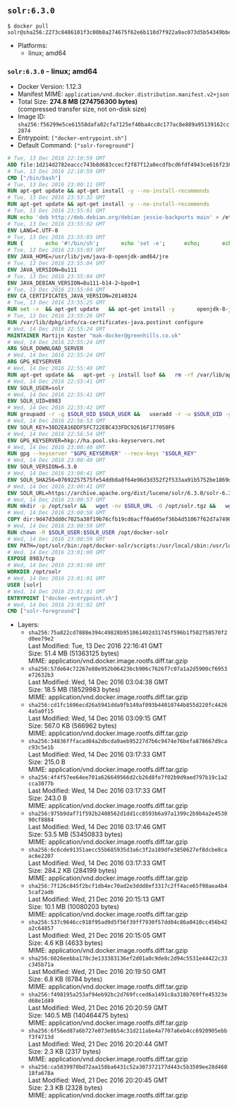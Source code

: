 ## `solr:6.3.0`

```console
$ docker pull solr@sha256:2273c8486101f3c00b8a274675f62e6b110d7f922a9ac073d5b54349bbe1251d
```

-	Platforms:
	-	linux; amd64

### `solr:6.3.0` - linux; amd64

-	Docker Version: 1.12.3
-	Manifest MIME: `application/vnd.docker.distribution.manifest.v2+json`
-	Total Size: **274.8 MB (274756300 bytes)**  
	(compressed transfer size, not on-disk size)
-	Image ID: `sha256:f56299e5ce61558dafa02cfa7125ef40ba4cc0c177ac8e889a95139162cc2874`
-	Entrypoint: `["docker-entrypoint.sh"]`
-	Default Command: `["solr-foreground"]`

```dockerfile
# Tue, 13 Dec 2016 22:10:59 GMT
ADD file:1d214d2782eaccc743b8d683ccecf2f87f12a0ecdfbcd6fdf4943ce616f23870 in / 
# Tue, 13 Dec 2016 22:10:59 GMT
CMD ["/bin/bash"]
# Tue, 13 Dec 2016 23:00:11 GMT
RUN apt-get update && apt-get install -y --no-install-recommends 		ca-certificates 		curl 		wget 	&& rm -rf /var/lib/apt/lists/*
# Tue, 13 Dec 2016 23:53:32 GMT
RUN apt-get update && apt-get install -y --no-install-recommends 		bzip2 		unzip 		xz-utils 	&& rm -rf /var/lib/apt/lists/*
# Tue, 13 Dec 2016 23:55:01 GMT
RUN echo 'deb http://deb.debian.org/debian jessie-backports main' > /etc/apt/sources.list.d/jessie-backports.list
# Tue, 13 Dec 2016 23:55:02 GMT
ENV LANG=C.UTF-8
# Tue, 13 Dec 2016 23:55:03 GMT
RUN { 		echo '#!/bin/sh'; 		echo 'set -e'; 		echo; 		echo 'dirname "$(dirname "$(readlink -f "$(which javac || which java)")")"'; 	} > /usr/local/bin/docker-java-home 	&& chmod +x /usr/local/bin/docker-java-home
# Tue, 13 Dec 2016 23:55:03 GMT
ENV JAVA_HOME=/usr/lib/jvm/java-8-openjdk-amd64/jre
# Tue, 13 Dec 2016 23:55:04 GMT
ENV JAVA_VERSION=8u111
# Tue, 13 Dec 2016 23:55:04 GMT
ENV JAVA_DEBIAN_VERSION=8u111-b14-2~bpo8+1
# Tue, 13 Dec 2016 23:55:04 GMT
ENV CA_CERTIFICATES_JAVA_VERSION=20140324
# Tue, 13 Dec 2016 23:55:25 GMT
RUN set -x 	&& apt-get update 	&& apt-get install -y 		openjdk-8-jre-headless="$JAVA_DEBIAN_VERSION" 		ca-certificates-java="$CA_CERTIFICATES_JAVA_VERSION" 	&& rm -rf /var/lib/apt/lists/* 	&& [ "$JAVA_HOME" = "$(docker-java-home)" ]
# Tue, 13 Dec 2016 23:55:26 GMT
RUN /var/lib/dpkg/info/ca-certificates-java.postinst configure
# Wed, 14 Dec 2016 22:55:24 GMT
MAINTAINER Martijn Koster "mak-docker@greenhills.co.uk"
# Wed, 14 Dec 2016 22:55:24 GMT
ARG SOLR_DOWNLOAD_SERVER
# Wed, 14 Dec 2016 22:55:24 GMT
ARG GPG_KEYSERVER
# Wed, 14 Dec 2016 22:55:40 GMT
RUN apt-get update &&   apt-get -y install lsof &&   rm -rf /var/lib/apt/lists/*
# Wed, 14 Dec 2016 22:55:41 GMT
ENV SOLR_USER=solr
# Wed, 14 Dec 2016 22:55:41 GMT
ENV SOLR_UID=8983
# Wed, 14 Dec 2016 22:55:42 GMT
RUN groupadd -r -g $SOLR_UID $SOLR_USER &&   useradd -r -u $SOLR_UID -g $SOLR_USER $SOLR_USER
# Wed, 14 Dec 2016 22:56:53 GMT
ENV SOLR_KEY=38D2EA16DDF5FC722EBC433FDC92616F177050F6
# Wed, 14 Dec 2016 22:56:54 GMT
ENV GPG_KEYSERVER=hkp://ha.pool.sks-keyservers.net
# Wed, 14 Dec 2016 23:00:40 GMT
RUN gpg --keyserver "$GPG_KEYSERVER" --recv-keys "$SOLR_KEY"
# Wed, 14 Dec 2016 23:00:40 GMT
ENV SOLR_VERSION=6.3.0
# Wed, 14 Dec 2016 23:00:41 GMT
ENV SOLR_SHA256=07692257575fe54ddb8a8f64e96d3d352f2f533aa91b5752be1869d2acf2f544
# Wed, 14 Dec 2016 23:00:41 GMT
ENV SOLR_URL=https://archive.apache.org/dist/lucene/solr/6.3.0/solr-6.3.0.tgz
# Wed, 14 Dec 2016 23:00:57 GMT
RUN mkdir -p /opt/solr &&   wget -nv $SOLR_URL -O /opt/solr.tgz &&   wget -nv $SOLR_URL.asc -O /opt/solr.tgz.asc &&   echo "$SOLR_SHA256 */opt/solr.tgz" | sha256sum -c - &&   (>&2 ls -l /opt/solr.tgz /opt/solr.tgz.asc) &&   gpg --batch --verify /opt/solr.tgz.asc /opt/solr.tgz &&   tar -C /opt/solr --extract --file /opt/solr.tgz --strip-components=1 &&   rm /opt/solr.tgz* &&   rm -Rf /opt/solr/docs/ &&   mkdir -p /opt/solr/server/solr/lib /opt/solr/server/solr/mycores &&   sed -i -e 's/#SOLR_PORT=8983/SOLR_PORT=8983/' /opt/solr/bin/solr.in.sh &&   sed -i -e '/-Dsolr.clustering.enabled=true/ a SOLR_OPTS="$SOLR_OPTS -Dsun.net.inetaddr.ttl=60 -Dsun.net.inetaddr.negative.ttl=60"' /opt/solr/bin/solr.in.sh &&   chown -R $SOLR_USER:$SOLR_USER /opt/solr &&   mkdir /docker-entrypoint-initdb.d /opt/docker-solr/
# Wed, 14 Dec 2016 23:00:58 GMT
COPY dir:9d47d3dd0c7025a38f19b76cfb19cd6acff0a605ef36b4d51067f62d7a74908a in /opt/docker-solr/scripts 
# Wed, 14 Dec 2016 23:00:59 GMT
RUN chown -R $SOLR_USER:$SOLR_USER /opt/docker-solr
# Wed, 14 Dec 2016 23:00:59 GMT
ENV PATH=/opt/solr/bin:/opt/docker-solr/scripts:/usr/local/sbin:/usr/local/bin:/usr/sbin:/usr/bin:/sbin:/bin
# Wed, 14 Dec 2016 23:01:00 GMT
EXPOSE 8983/tcp
# Wed, 14 Dec 2016 23:01:00 GMT
WORKDIR /opt/solr
# Wed, 14 Dec 2016 23:01:01 GMT
USER [solr]
# Wed, 14 Dec 2016 23:01:01 GMT
ENTRYPOINT ["docker-entrypoint.sh"]
# Wed, 14 Dec 2016 23:01:02 GMT
CMD ["solr-foreground"]
```

-	Layers:
	-	`sha256:75a822cd7888e394c49828b951061402d31745f596b1f502758570f2d0ee79e2`  
		Last Modified: Tue, 13 Dec 2016 22:16:41 GMT  
		Size: 51.4 MB (51363125 bytes)  
		MIME: application/vnd.docker.image.rootfs.diff.tar.gzip
	-	`sha256:57de64c72267e88e952b064236cb906c7626f7c07a1a2d5900cf6953e72632b3`  
		Last Modified: Wed, 14 Dec 2016 03:04:38 GMT  
		Size: 18.5 MB (18529983 bytes)  
		MIME: application/vnd.docker.image.rootfs.diff.tar.gzip
	-	`sha256:cd1fc1696ecd26a5941dda9fb149af093b44010744b855d220fc44264a5a0f15`  
		Last Modified: Wed, 14 Dec 2016 03:09:15 GMT  
		Size: 567.0 KB (566962 bytes)  
		MIME: application/vnd.docker.image.rootfs.diff.tar.gzip
	-	`sha256:34836fffacad04a2dbcda9aeb95227d7b6c9474e76befa878667d9cac93c5e1b`  
		Last Modified: Wed, 14 Dec 2016 03:17:33 GMT  
		Size: 215.0 B  
		MIME: application/vnd.docker.image.rootfs.diff.tar.gzip
	-	`sha256:4f4f57ee64ee701a626649566d2cb26d8fe7f02b9d9aed797b19c1a2cca3077b`  
		Last Modified: Wed, 14 Dec 2016 03:17:33 GMT  
		Size: 243.0 B  
		MIME: application/vnd.docker.image.rootfs.diff.tar.gzip
	-	`sha256:975b9daf71f592b2408562d1dd1cc8593b6a97a1399c2b9b4a2e453090cf8884`  
		Last Modified: Wed, 14 Dec 2016 03:17:46 GMT  
		Size: 53.5 MB (53450833 bytes)  
		MIME: application/vnd.docker.image.rootfs.diff.tar.gzip
	-	`sha256:6c6cde91351aecc55b685935d3a6c3f2a189dfe3850627ef8dcbe8caac6e2207`  
		Last Modified: Wed, 14 Dec 2016 03:17:33 GMT  
		Size: 284.2 KB (284199 bytes)  
		MIME: application/vnd.docker.image.rootfs.diff.tar.gzip
	-	`sha256:7f126c845f2bcf1db4ec70ad2e3ddd8ef3317c2ff4ace65f98aea4b45caf2ad6`  
		Last Modified: Wed, 21 Dec 2016 20:15:13 GMT  
		Size: 10.1 MB (10080203 bytes)  
		MIME: application/vnd.docker.image.rootfs.diff.tar.gzip
	-	`sha256:537c9646cc918f95ad9d5f56f39ff7930f57dd04c86a0410cc456b42a2c64857`  
		Last Modified: Wed, 21 Dec 2016 20:15:05 GMT  
		Size: 4.6 KB (4633 bytes)  
		MIME: application/vnd.docker.image.rootfs.diff.tar.gzip
	-	`sha256:6026eebba170c3e133383136ef2d01a0c9de8c2d94c5531e44422c33c345b71a`  
		Last Modified: Wed, 21 Dec 2016 20:19:50 GMT  
		Size: 6.8 KB (6784 bytes)  
		MIME: application/vnd.docker.image.rootfs.diff.tar.gzip
	-	`sha256:f498195a253af94eb92bc2d769fcced6a1491c8a318b769ffe45323ed68e1d49`  
		Last Modified: Wed, 21 Dec 2016 20:20:59 GMT  
		Size: 140.5 MB (140464475 bytes)  
		MIME: application/vnd.docker.image.rootfs.diff.tar.gzip
	-	`sha256:6f56ed87a6b727e073e8b54c31d211abe4a7707a6eb4cc6920905ebbf3f4713d`  
		Last Modified: Wed, 21 Dec 2016 20:20:44 GMT  
		Size: 2.3 KB (2317 bytes)  
		MIME: application/vnd.docker.image.rootfs.diff.tar.gzip
	-	`sha256:ca5839970bd72aa158ba6431c52a307372177d443c5b3509ee28d46018fa678a`  
		Last Modified: Wed, 21 Dec 2016 20:20:45 GMT  
		Size: 2.3 KB (2328 bytes)  
		MIME: application/vnd.docker.image.rootfs.diff.tar.gzip
